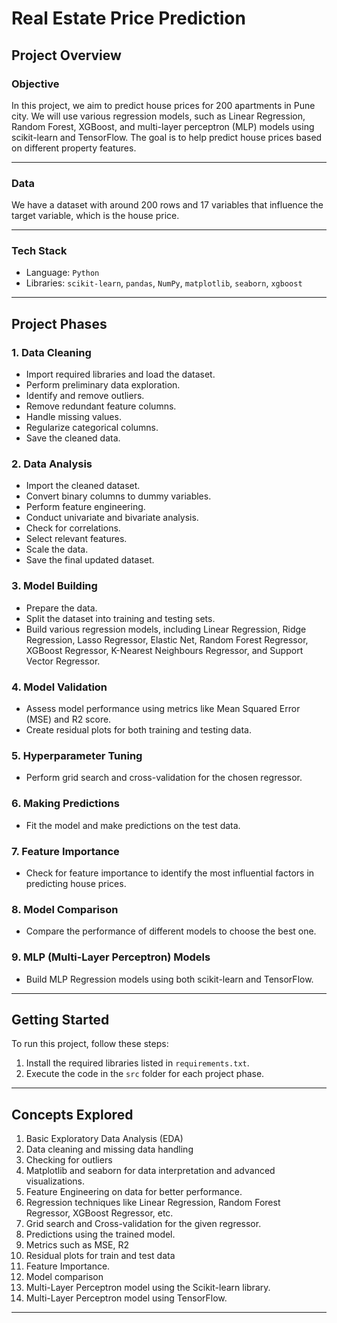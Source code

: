 # Real Estate Price Prediction

## Project Overview

### Objective
In this project, we aim to predict house prices for 200 apartments in Pune city. We will use various regression models, such as Linear Regression, Random Forest, XGBoost, and multi-layer perceptron (MLP) models using scikit-learn and TensorFlow. The goal is to help predict house prices based on different property features.

---

### Data
We have a dataset with around 200 rows and 17 variables that influence the target variable, which is the house price.

---

### Tech Stack
- Language: `Python`
- Libraries: `scikit-learn`, `pandas`, `NumPy`, `matplotlib`, `seaborn`, `xgboost`

---

## Project Phases

### 1. Data Cleaning
- Import required libraries and load the dataset.
- Perform preliminary data exploration.
- Identify and remove outliers.
- Remove redundant feature columns.
- Handle missing values.
- Regularize categorical columns.
- Save the cleaned data.

### 2. Data Analysis
- Import the cleaned dataset.
- Convert binary columns to dummy variables.
- Perform feature engineering.
- Conduct univariate and bivariate analysis.
- Check for correlations.
- Select relevant features.
- Scale the data.
- Save the final updated dataset.

### 3. Model Building
- Prepare the data.
- Split the dataset into training and testing sets.
- Build various regression models, including Linear Regression, Ridge Regression, Lasso Regressor, Elastic Net, Random Forest Regressor, XGBoost Regressor, K-Nearest Neighbours Regressor, and Support Vector Regressor.

### 4. Model Validation
- Assess model performance using metrics like Mean Squared Error (MSE) and R2 score.
- Create residual plots for both training and testing data.

### 5. Hyperparameter Tuning
- Perform grid search and cross-validation for the chosen regressor.

### 6. Making Predictions
- Fit the model and make predictions on the test data.

### 7. Feature Importance
- Check for feature importance to identify the most influential factors in predicting house prices.

### 8. Model Comparison
- Compare the performance of different models to choose the best one.

### 9. MLP (Multi-Layer Perceptron) Models
- Build MLP Regression models using both scikit-learn and TensorFlow.

---

## Getting Started

To run this project, follow these steps:

1. Install the required libraries listed in `requirements.txt`.
2. Execute the code in the `src` folder for each project phase.

---

## Concepts Explored

1. Basic Exploratory Data Analysis (EDA)
2. Data cleaning and missing data handling
3. Checking for outliers
4. Matplotlib and seaborn for data interpretation and advanced visualizations.
5. Feature Engineering on data for better performance.
6. Regression techniques like Linear Regression, Random Forest Regressor, XGBoost Regressor, etc.
7. Grid search and Cross-validation for the given regressor.
8. Predictions using the trained model.
9. Metrics such as MSE, R2
10. Residual plots for train and test data
11. Feature Importance.
12. Model comparison
13. Multi-Layer Perceptron model using the Scikit-learn library.
14. Multi-Layer Perceptron model using TensorFlow.

---
